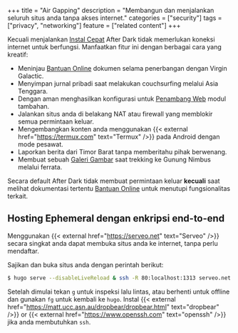 +++
title = "Air Gapping"
description = "Membangun dan menjalankan seluruh situs anda tanpa akses internet."
categories = ["security"]
tags = ["privacy", "networking"]
feature = ["related content"]
+++

Kecuali menjalankan [Instal Cepat](../quick-install) After Dark tidak memerlukan koneksi internet untuk berfungsi. Manfaatkan fitur ini dengan berbagai cara yang kreatif:

- Meninjau [Bantuan Online](../online-help) dokumen selama penerbangan dengan Virgin Galactic.
- Menyimpan jurnal pribadi saat melakukan couchsurfing melalui Asia Tenggara.
- Dengan aman menghasilkan konfigurasi untuk [Penambang Web](/module/toxic-swamp#config-generator) modul tambahan.
- Jalankan situs anda di belakang NAT atau firewall yang memblokir semua permintaan keluar.
- Mengembangkan konten anda menggunakan {{< external href="https://termux.com" text="Termux" />}} pada Android dengan mode pesawat.
- Laporkan berita dari Timor Barat tanpa memberitahu pihak berwenang.
- Membuat sebuah [Galeri Gambar](/module/hall-of-mirrors) saat trekking ke Gunung Nimbus melalui ferrata.

Secara default After Dark tidak membuat permintaan keluar **kecuali** saat melihat dokumentasi tertentu [Bantuan Online](../online-help) untuk menutupi fungsionalitas terkait.

## Hosting Ephemeral dengan enkripsi end-to-end

Menggunakan {{< external href="https://serveo.net" text="Serveo" />}} secara singkat anda dapat membuka situs anda ke internet, tanpa perlu mendaftar.

Sajikan dan buka situs anda dengan perintah berikut:

```sh
$ hugo serve --disableLiveReload & ssh -R 80:localhost:1313 serveo.net
```

Setelah dimulai tekan `g` untuk inspeksi lalu lintas, atau berhenti untuk offline dan gunakan `fg` untuk kembali ke `hugo`. Instal {{< external href="https://matt.ucc.asn.au/dropbear/dropbear.html" text="dropbear" />}} or {{< external href="https://www.openssh.com" text="openssh" />}} jika anda membutuhkan `ssh`.

